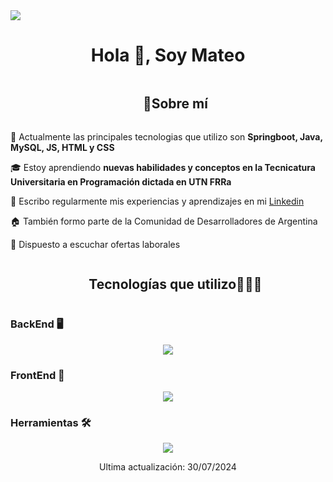 
<!--Divisor Horizontal(gradiante)-->
<img src="https://user-images.githubusercontent.com/73097560/115834477-dbab4500-a447-11eb-908a-139a6edaec5c.gif">

<!-- Bienvenida -->
<div id="user-content-toc">
  <h1 align="center">Hola 👋, Soy Mateo</h1>
</div>


<!--Seccion 1 - Sobre mí-->
<div id="user-content-toc">
  <ul align="center">
    <summary><h2 style="display: inline-block">💫Sobre mí</h2></summary>
  </ul>
</div>


<!--Breve Descripcion-->
🚀 Actualmente las principales tecnologias que utilizo son **Springboot, Java, MySQL, JS, HTML y CSS**

🎓 Estoy aprendiendo **nuevas habilidades y conceptos en la Tecnicatura Universitaria en Programación dictada en UTN FRRa**

📝 Escribo regularmente mis experiencias y aprendizajes en mi [Linkedin](https://ar.linkedin.com/in/mateo-gariboglio?trk=people_directory)

🏠 También formo parte de la Comunidad de Desarrolladores de Argentina

💼 Dispuesto a escuchar ofertas laborales
<!--Intro end-->

<!--Seccción 2 - Tecnologias que Utilizo-->
<div id="user-content-toc">
  <ul align="center">
    <summary><h2 style="display: inline-block">Tecnologías que utilizo👨🏻‍💻</h2></summary>
  </ul>
</div>
<!--Tecnologias que domino-->
<h3> BackEnd 🖥️</h3>
<p align="center">
  <a href="https://skillicons.dev">
    <img src="https://skillicons.dev/icons?i=spring,java,cs,c,mysql&perline=14" />
  </a>
</p>
<h3> FrontEnd 🎨</h3>
<p align="center">
  <a href="https://skillicons.dev">
    <img src="https://skillicons.dev/icons?i=html,css,js&perline=14" />
  </a>
</p>
<h3> Herramientas 🛠️</h3>
<p align="center">
  <a href="https://skillicons.dev">
    <img src="https://skillicons.dev/icons?i=git,dotnet,discord,docker,github,postman,vscode,aws,md&perline=14" />
  </a>
</p>



<p align="center">Ultima actualización: 30/07/2024</p>
